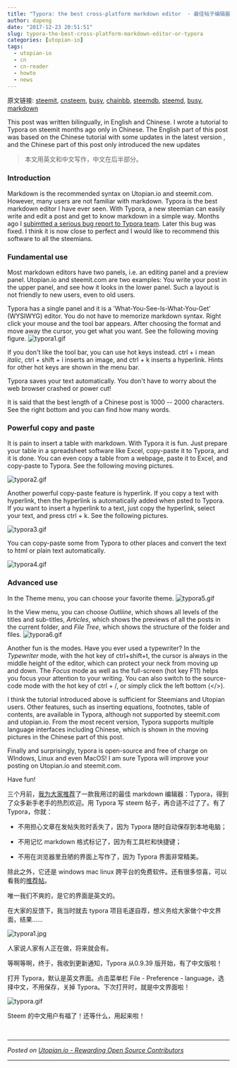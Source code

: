 ```yaml
---
title: "Typora: the best cross-platform markdown editor  - 最佳帖子编辑器 Typora 中文版横空出世"
author: dapeng
date: "2017-12-23 20:51:51"
slug: typora-the-best-cross-platform-markdown-editor-or-typora
categories: [utopian-io]
tags: 
  - utopian-io
  - cn
  - cn-reader
  - howto
  - news
---
```


原文链接: [steemit](https://steemit.com/utopian-io/@dapeng/typora-the-best-cross-platform-markdown-editor-or-typora), [cnsteem](https://cnsteem.com/utopian-io/@dapeng/typora-the-best-cross-platform-markdown-editor-or-typora), [busy](https://busy.org/utopian-io/@dapeng/typora-the-best-cross-platform-markdown-editor-or-typora), [chainbb](https://chainbb.com/utopian-io/@dapeng/typora-the-best-cross-platform-markdown-editor-or-typora), [steemdb](https://steemdb.com/utopian-io/@dapeng/typora-the-best-cross-platform-markdown-editor-or-typora), [steemd](https://steemd.com/utopian-io/@dapeng/typora-the-best-cross-platform-markdown-editor-or-typora), [busy](https://busy.org/utopian-io/@dapeng/typora-the-best-cross-platform-markdown-editor-or-typora), [markdown](https://raw.githubusercontent.com/pzhaonet/steem_dapeng/master/content/post/typora-the-best-cross-platform-markdown-editor-or-typora.md)

This post was written bilingually, in English and Chinese. I wrote a tutorial to Typora on steemit months ago only in Chinese. The English part of this post was based on the Chinese tutorial with some updates in the latest version , and the Chinese part of this post only introduced the new updates

> 本文用英文和中文写作，中文在后半部分。

### Introduction

Markdown is the recommended syntax on Utopian.io and steemit.com. However, many users are not familiar with markdown. Typora is the best markdown editor I have ever seen. With Typora, a new steemian can easily write and edit a post and get to know markdown in a simple way.  Months ago I [subimtted a serious bug report to Typora team](https://github.com/typora/typora-issues/issues/750). Later this bug was fixed. I think it is now close to perfect and I would like to recommend this software to all the steemians.

### Fundamental use

Most markdown editors have two panels, i.e. an editing panel and a preview panel.  Utopian.io and steemit.com are two examples: You write your post in the upper panel, and see how it looks in the lower panel. Such a layout is not friendly to new users, even to old users.

Typora has a single panel and it is a 'What-You-See-Is-What-You-Get' (WYSIWYG) editor. You do not have to memorize markdown syntax. Right click your mouse and the tool bar appears. After choosing the format and move away the cursor, you get what you want. See the following moving figure.
![typora1.gif](https://steemitimages.com/DQmUkU9MeiSYFPSXFpT1keuc7MUbDuoaoWTxRq3eAxbt8VU/typora1.gif)



If you don't like the tool bar, you can use hot keys instead. ctrl + i mean *italic*, ctrl + shift + i inserts an image,  and ctrl + k inserts a hyperlink. Hints for other hot keys are shown in the menu bar.



Typora saves your text automatically. You don't have to worry about the web browser crashed or power cut! 



It is said that the best length of a Chinese post is 1000 -- 2000 characters. See the right bottom and you can find how many words.

### Powerful copy and paste

It is pain to insert a table with markdown. With Typora it is fun. Just prepare your table in a spreadsheet software like  Excel, copy-paste it to Typora, and it is done. You can even copy a table from a webpage, paste it to Excel, and copy-paste to Typora. See the following moving pictures.



![typora2.gif](https://steemitimages.com/0x0/https://steemitimages.com/DQmead2dGVuTH7yFACD68wD5XXniziJgXeXZdDnfY4Pghig/typora2.gif)



Another powerful copy-paste feature is hyperlink. If you copy a text with hyperlink, then the hyperlink is automatically added when psted to Typora. If you want to insert a hyperlink to a text, just copy the hyperlink, select your text, and press ctrl + k. See the following pictures.

![typora3.gif](https://steemitimages.com/DQmbX6DuQB75kpcZBT7gQCKHex5ui4EgKXqbktCy59eGffR/typora3.gif)




You can copy-paste some from Typora to other places and convert the text to html or plain text automatically.

![typora4.gif](https://steemitimages.com/0x0/https://steemitimages.com/DQma3dCFf3wVN77KSrkVKq7yLxKcvaNcURdcYTLgXLnZmhz/typora4.gif)



### Advanced use

In the  Theme menu, you can choose your favorite theme.
![typora5.gif](https://steemitimages.com/DQmS9AWtMLyhMvyBCwboVoy5voDbT7qFNcY53UcvGgzCCQE/typora5.gif)

In the View menu, you can choose *Outliine*, which shows all levels of the titles and sub-titles, *Articles*, which shows the previews of all the posts in the current folder, and *File Tree*, which shows the structure of the folder and files.
![typora6.gif](https://steemitimages.com/0x0/https://steemitimages.com/DQmaSfwaMrYfKEVzFJLnsf3ALVQGvGzT724VwS6Co8eJncn/typora6.gif)



Another fun is the modes. Have you ever used a typewriter? In the *Typewriter* mode, with the hot key of  ctrl+shift+t, the cursor is always in the middle height of the editor, which can protect your neck from moving up and down. The *Focus* mode as well as the full-screen (hot key F11) helps you focus your attention to your writing. You can also switch to the source-code mode with the hot key of ctrl + /, or simply click the left bottom (</>).



I think the tutorial introduced above is sufficient for Steemians and Utopian users. Other features, such as inserting equations, footnotes, table of contents, are available in Typora, although not supported by steemit.com and utopian.io. From the most recent version, Typora supports multiple language interfaces including Chinese, which is shown in the moving pictures in the Chinese part of this post.

Finally and surprisingly, typora is open-source and free of charge on WIndows, Linux and even MacOS! I am sure Typora will improve your posting on Utopian.io and steemit.com. 



Have fun!



三个月前，[我为大家推荐](https://cnsteem.com/cn/@dapeng/markdown-steemit-tips-the-best-markdown-editors)了一款我用过的最佳 markdown 编辑器：Typora，得到了众多新手老手的热烈欢迎。用 Typora 写 steem 帖子，再合适不过了了。有了 Typora，你就：

- 不用担心文章在发帖失败时丢失了，因为 Typora 随时自动保存到本地电脑；

- 不用记忆 markdown 格式标记了，因为有工具栏和快捷键；

- 不用在浏览器里丑陋的界面上写作了，因为 Typora 界面非常精美。

除此之外，它还是 windows mac linux 跨平台的免费软件。还有很多惊喜，可以看我的[推荐帖](https://cnsteem.com/cn/@dapeng/markdown-steemit-tips-the-best-markdown-editors)。

唯一我们不爽的，是它的界面是英文的。

在大家的反馈下，我当时就去 typora 项目毛遂自荐，想义务给大家做个中文界面，结果......

![typora1.jpg](https://res.cloudinary.com/hpiynhbhq/image/upload/v1514062218/wqlgibgzorjb2easfuly.jpg)


人家说人家有人正在做，将来就会有。

等啊等啊，终于，我收到更新通知，Typora 从0.9.39 版开始，有了中文版啦！

打开 Typora，默认是英文界面。点击菜单栏 File - Preference - language，选择中文，不用保存，关掉 Typora。下次打开时，就是中文界面啦！

![typora.gif](https://res.cloudinary.com/hpiynhbhq/image/upload/v1514062235/bys2ascpwowucrxijfgt.gif)


Steem 的中文用户有福了！还等什么，用起来啦！

<br /><hr/><em>Posted on <a href="https://utopian.io/utopian-io/@dapeng/typora-the-best-cross-platform-markdown-editor-or-typora">Utopian.io -  Rewarding Open Source Contributors</a></em><hr/>
